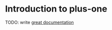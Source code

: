 # Introduction to plus-one

TODO: write [great documentation](http://jacobian.org/writing/what-to-write/)
